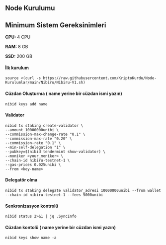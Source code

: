 
## Node Kurulumu




## Minimum Sistem Gereksinimleri

**CPU:** 4 CPU

**RAM:** 8 GB

**SSD:** 200 GB




#### İlk kurulum

```
source <(curl -s https://raw.githubusercontent.com/KriptoKurdu/Node-Kurulumlar/main/Nibiru/Nibiru-V1.sh)
```

#### Cüzdan Oluşturma ( name yerine bir cüzdan ismi yazın)

```
nibid keys add name

```

#### Validator

```
nibid tx staking create-validator \
--amount 10000000unibi \
--commission-max-change-rate "0.1" \
--commission-max-rate "0.20" \
--commission-rate "0.1" \
--min-self-delegation "1" \
--pubkey=$(nibid tendermint show-validator) \
--moniker <your_moniker> \
--chain-id nibiru-testnet-1 \
--gas-prices 0.025unibi \
--from <key-name>

```

#### Delegatör olma
```
nibid tx staking delegate validator_adresi 10000000unibi --from wallet --chain-id nibiru-testnet-1 --fees 5000unibi
```

#### Senkronizasyon kontrolü
```
nibid status 2>&1 | jq .SyncInfo
```

#### Cüzdan kontolü ( name yerine bir cüzdan ismi yazın)
```
nibid keys show name -a 
```

